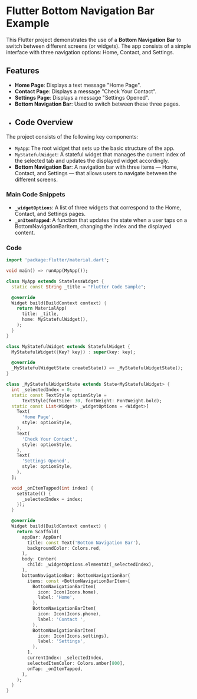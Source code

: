 # Flutter Bottom Navigation Bar Example

This Flutter project demonstrates the use of a **Bottom Navigation Bar** to switch between different screens (or widgets). The app consists of a simple interface with three navigation options: Home, Contact, and Settings.

## Features
- **Home Page**: Displays a text message "Home Page".
- **Contact Page**: Displays a message "Check Your Contact".
- **Settings Page**: Displays a message "Settings Opened".
- **Bottom Navigation Bar**: Used to switch between these three pages.
- ## Code Overview

The project consists of the following key components:

- `MyApp`: The root widget that sets up the basic structure of the app.
- `MyStatefulWidget`: A stateful widget that manages the current index of the selected tab and updates the displayed widget accordingly.
- **Bottom Navigation Bar**: A navigation bar with three items — Home, Contact, and Settings — that allows users to navigate between the different screens.

### Main Code Snippets

- **`_widgetOptions`**: A list of three widgets that correspond to the Home, Contact, and Settings pages.
- **`_onItemTapped`**: A function that updates the state when a user taps on a BottomNavigationBarItem, changing the index and the displayed content.

### Code

```dart
import 'package:flutter/material.dart';

void main() => runApp(MyApp());

class MyApp extends StatelessWidget {
  static const String _title = "Flutter Code Sample";

  @override
  Widget build(BuildContext context) {
    return MaterialApp(
      title: _title,
      home: MyStatefulWidget(),
    );
  }
}

class MyStatefulWidget extends StatefulWidget {
  MyStatefulWidget({Key? key}) : super(key: key);

  @override
  _MyStatefulWidgetState createState() => _MyStatefulWidgetState();
}

class _MyStatefulWidgetState extends State<MyStatefulWidget> {
  int _selectedIndex = 0;
  static const TextStyle optionStyle =
      TextStyle(fontSize: 30, fontWeight: FontWeight.bold);
  static const List<Widget> _widgetOptions = <Widget>[
    Text(
      'Home Page',
      style: optionStyle,
    ),
    Text(
      'Check Your Contact',
      style: optionStyle,
    ),
    Text(
      'Settings Opened',
      style: optionStyle,
    ),
  ];

  void _onItemTapped(int index) {
    setState(() {
      _selectedIndex = index;
    });
  }

  @override
  Widget build(BuildContext context) {
    return Scaffold(
      appBar: AppBar(
        title: const Text('Bottom Navigation Bar'),
        backgroundColor: Colors.red,
      ),
      body: Center(
        child: _widgetOptions.elementAt(_selectedIndex),
      ),
      bottomNavigationBar: BottomNavigationBar(
        items: const <BottomNavigationBarItem>[
          BottomNavigationBarItem(
            icon: Icon(Icons.home),
            label: 'Home',
          ),
          BottomNavigationBarItem(
            icon: Icon(Icons.phone),
            label: 'Contact ',
          ),
          BottomNavigationBarItem(
            icon: Icon(Icons.settings),
            label: 'Settings',
          ),
        ],
        currentIndex: _selectedIndex,
        selectedItemColor: Colors.amber[800],
        onTap: _onItemTapped,
      ),
    );
  }
}
